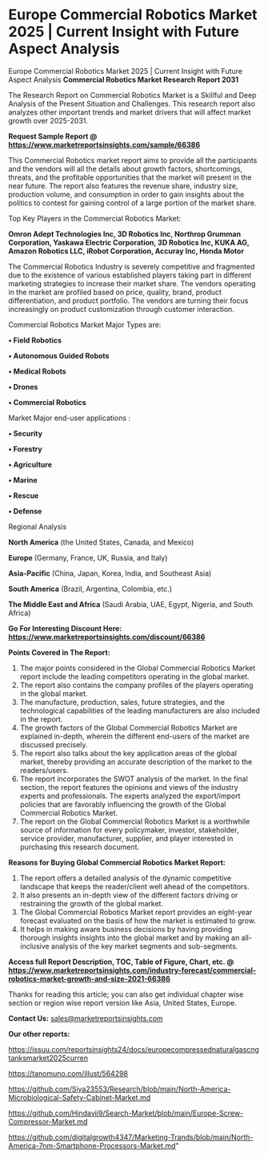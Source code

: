 # Europe Commercial Robotics Market 2025 | Current Insight with Future Aspect Analysis
Europe Commercial Robotics Market 2025 | Current Insight with Future Aspect Analysis
<strong>Commercial Robotics Market Research Report 2031</strong>

The Research Report on Commercial Robotics Market is a Skillful and Deep Analysis of the Present Situation and Challenges. This research report also analyzes other important trends and market drivers that will affect market growth over 2025-2031.

<strong>Request Sample Report @ <a href=https://www.marketreportsinsights.com/sample/66386>https://www.marketreportsinsights.com/sample/66386</a></strong>

This Commercial Robotics market report aims to provide all the participants and the vendors will all the details about growth factors, shortcomings, threats, and the profitable opportunities that the market will present in the near future. The report also features the revenue share, industry size, production volume, and consumption in order to gain insights about the politics to contest for gaining control of a large portion of the market share.

Top Key Players in the Commercial Robotics Market:

<strong>Omron Adept Technologies Inc, 3D Robotics Inc, Northrop Grumman Corporation, Yaskawa Electric Corporation, 3D Robotics Inc, KUKA AG, Amazon Robotics LLC, iRobot Corporation, Accuray Inc, Honda Motor</strong>

The Commercial Robotics Industry is severely competitive and fragmented due to the existence of various established players taking part in different marketing strategies to increase their market share. The vendors operating in the market are profiled based on price, quality, brand, product differentiation, and product portfolio. The vendors are turning their focus increasingly on product customization through customer interaction.

Commercial Robotics Market Major Types are:

<strong>• Field Robotics

• Autonomous Guided Robots

• Medical Robots

• Drones

• Commercial Robotics</strong>

Market Major end-user applications :

<strong>• Security

• Forestry

• Agriculture

• Marine

• Rescue

• Defense</strong>

Regional Analysis

</u><strong><b>North America</b></strong> (the United States, Canada, and Mexico)

<strong><b>Europe </b></strong>(Germany, France, UK, Russia, and Italy)

<strong><b>Asia-Pacific</b></strong> (China, Japan, Korea, India, and Southeast Asia)

<strong><b>South America</b></strong> (Brazil, Argentina, Colombia, etc.)

<strong><b>The Middle East and Africa</b></strong> (Saudi Arabia, UAE, Egypt, Nigeria, and South Africa)

<strong>Go For Interesting Discount Here: <a href=https://www.marketreportsinsights.com/discount/66386>https://www.marketreportsinsights.com/discount/66386</a></strong>

<strong>Points Covered in The Report:</strong>
<ol>
  <li>The major points considered in the Global Commercial Robotics Market report include the leading competitors operating in the global market.</li>
  <li>The report also contains the company profiles of the players operating in the global market.</li>
  <li>The manufacture, production, sales, future strategies, and the technological capabilities of the leading manufacturers are also included in the report.</li>
  <li>The growth factors of the Global Commercial Robotics Market are explained in-depth, wherein the different end-users of the market are discussed precisely.</li>
  <li>The report also talks about the key application areas of the global market, thereby providing an accurate description of the market to the readers/users.</li>
  <li>The report incorporates the SWOT analysis of the market. In the final section, the report features the opinions and views of the industry experts and professionals. The experts analyzed the export/import policies that are favorably influencing the growth of the Global Commercial Robotics Market.</li>
  <li>The report on the Global Commercial Robotics Market is a worthwhile source of information for every policymaker, investor, stakeholder, service provider, manufacturer, supplier, and player interested in purchasing this research document.</li>
</ol>
<strong>Reasons for Buying Global Commercial Robotics Market Report:</strong>

<ol>
  <li>The report offers a detailed analysis of the dynamic competitive landscape that keeps the reader/client well ahead of the competitors.</li>
  <li>It also presents an in-depth view of the different factors driving or restraining the growth of the global market.</li>
  <li>The Global Commercial Robotics Market report provides an eight-year forecast evaluated on the basis of how the market is estimated to grow.</li>
  <li>It helps in making aware business decisions by having providing thorough insights insights into the global market and by making an all-inclusive analysis of the key market segments and sub-segments.</li>
</ol>
<strong>Access full Report Description, TOC, Table of Figure, Chart, etc. @ <a href=https://www.marketreportsinsights.com/industry-forecast/commercial-robotics-market-growth-and-size-2021-66386>https://www.marketreportsinsights.com/industry-forecast/commercial-robotics-market-growth-and-size-2021-66386</a></strong>


Thanks for reading this article; you can also get individual chapter wise section or region wise report version like Asia, United States, Europe.

<strong>Contact Us:</strong>
sales@marketreportsinsights.com

<strong>Our other reports:</strong>

<a href=https://issuu.com/reportsinsights24/docs/europecompressednaturalgascngtanksmarket2025curren>https://issuu.com/reportsinsights24/docs/europecompressednaturalgascngtanksmarket2025curren</a>

<a href=https://tanomuno.com/illust/564298>https://tanomuno.com/illust/564298</a>

<a href=https://github.com/Siya23553/Research/blob/main/North-America-Microbiological-Safety-Cabinet-Market.md>https://github.com/Siya23553/Research/blob/main/North-America-Microbiological-Safety-Cabinet-Market.md</a>

<a href=https://github.com/Hindavii9/Search-Market/blob/main/Europe-Screw-Compressor-Market.md>https://github.com/Hindavii9/Search-Market/blob/main/Europe-Screw-Compressor-Market.md</a>

<a href=https://github.com/digitalgrowth4347/Marketing-Trands/blob/main/North-America-7nm-Smartphone-Processors-Market.md>https://github.com/digitalgrowth4347/Marketing-Trands/blob/main/North-America-7nm-Smartphone-Processors-Market.md</a>"
